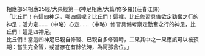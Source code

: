 相應部51相應25經/大果經第一(神足相應/大篇/修多羅)(莊春江譯)  
「比丘們！有這四神足，哪四個呢？比丘們！這裡，比丘修習具備欲定勤奮之行的神足；活力定……（中略）心定……（中略）修習具備考察定勤奮之行的神足，比丘們！這是四神足。  
比丘們！當這四神足已親自修習、已親自多修習時，二果其中之一果應該可以被預期：當生完全智，或當存在有餘依時，為阿那含位。」  
  
  

